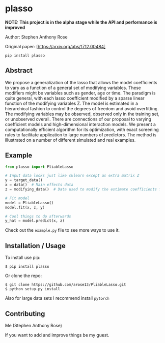 plasso
===============================

**NOTE: This project is in the alpha stage while the API and performance is improved**

Author: Stephen Anthony Rose

Original paper: [https://arxiv.org/abs/1712.00484]

```
pip install plasso
```

Abstract
--------

We propose a generalization of the lasso that allows the model coefficients to vary as a function of a general set of modifying variables. These modifiers might be variables such as gender, age or time. The paradigm is quite general, with each lasso coefficient modified by a sparse linear function of the modifying variables Z. The model is estimated in a hierarchical fashion to control the degrees of freedom and avoid overfitting. The modifying variables may be observed, observed only in the training set, or unobserved overall. There are connections of our proposal to varying coefficient models and high-dimensional interaction models. We present a computationally efficient algorithm for its optimization, with exact screening rules to facilitate application to large numbers of predictors. The method is illustrated on a number of different simulated and real examples.

Example
-------

```python
from plasso import PliableLasso

# Input data looks just like sklearn except an extra matrix Z
y = target_data()
x = data()  # Main effects data
z = modifying_data()  # Data used to modify the estimate coefficients for X

# Fit model
model = PliableLasso()
model.fit(x, z, y)

# Cool things to do afterwards
y_hat = model.predict(x, z)

```

Check out the `example.py` file to see more ways to use it.

Installation / Usage
--------------------

To install use pip:

    $ pip install plasso


Or clone the repo:

    $ git clone https://github.com/arose13/PliableLasso.git
    $ python setup.py install
    
Also for large data sets I recommend install `pytorch`
    
Contributing
------------

Me (Stephen Anthony Rose)

If you want to add and improve things be my guest.
